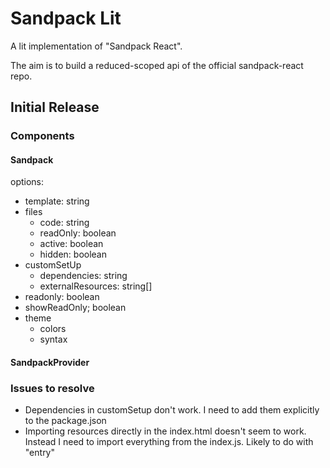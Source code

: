 # Sandpack Lit

A lit implementation of "Sandpack React".

The aim is to build a reduced-scoped api of the official sandpack-react repo.

## Initial Release

### Components

#### Sandpack

options:

- template: string
- files
  - code: string
  - readOnly: boolean
  - active: boolean
  - hidden: boolean
- customSetUp
  - dependencies: string
  - externalResources: string[]
- readonly: boolean
- showReadOnly; boolean
- theme
  - colors
  - syntax

#### SandpackProvider

### Issues to resolve

- Dependencies in customSetup don't work. I need to add them explicitly to the package.json
- Importing resources directly in the index.html doesn't seem to work. Instead I need to import everything from the index.js. Likely to do with "entry"
